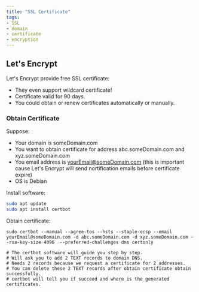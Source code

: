 ```yaml
---
title: "SSL Certificate"
tags: 
- SSL
- domain
- certificate
- encryption
---
```


## Let's Encrypt

Let's Encrypt provide free SSL certificate:
- They even support wildcard certificate!
- Certificate valid for 90 days.
- You could obtain or renew certificates automatically or manually.

### Obtain Certificate

Suppose:
- Your domain is someDomain.com
- You want to obtain certificate for address abc.someDomain.com and xyz.someDomain.com
- You email address is yourEmail@someDomain.com (this is important cause Let's Encrypt will send nortification emails before certificate expire)
- OS is Debian

Install software:
```bash
sudo apt update
sudo apt install certbot
```

Obtain certificate:
```
sudo certbot --manual --agree-tos --hsts --staple-ocsp --email yourEmail@someDomain.com -d abc.someDomain.com -d xyz.someDomain.com --rsa-key-size 4096  --preferred-challenges dns certonly

# The certbot software will guide you step by step.
# Will ask you to add 2 TEXT records to domain DNS.
# Needs 2 records because we request a certificate for 2 addresses.
# You can delete these 2 TEXT records after obtain certificate obtain successfully.
# certbot will tell you if succeed and where is the generated certificates.
```

